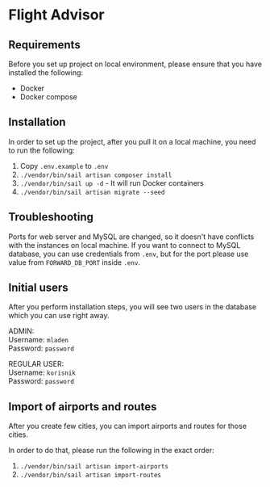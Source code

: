 # Flight Advisor

## Requirements
Before you set up project on local environment, please ensure that you have installed the following:
- Docker
- Docker compose

## Installation
In order to set up the project, after you pull it on a local machine, you need to run the following:
1. Copy `.env.example` to `.env`
1. `./vendor/bin/sail artisan composer install`
1. `./vendor/bin/sail up -d` - It will run Docker containers
1. `./vendor/bin/sail artisan migrate --seed`

## Troubleshooting
Ports for web server and MySQL are changed, so it doesn't have conflicts with the instances on local machine.
If you want to connect to MySQL database, you can use credentials from `.env`, but for the port please use value from `FORWARD_DB_PORT` inside `.env`.

## Initial users
After you perform installation steps, you will see two users in the database which you can use right away.

ADMIN:  
Username: `mladen`  
Password: `password`

REGULAR USER:  
Username: `korisnik`  
Password: `password`  

## Import of airports and routes
After you create few cities, you can import airports and routes for those cities.

In order to do that, please run the following in the exact order:
1. `./vendor/bin/sail artisan import-airports`
1. `./vendor/bin/sail artisan import-routes`
